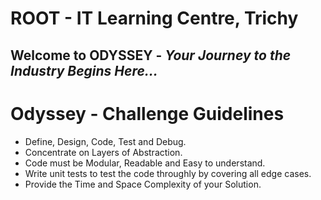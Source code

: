 # ROOT - IT Learning Centre, Trichy
## Welcome to ODYSSEY - _Your Journey to the Industry Begins Here..._

# Odyssey - Challenge Guidelines

 * Define, Design, Code, Test and Debug.
 * Concentrate on Layers of Abstraction.
 * Code must be Modular, Readable and Easy to understand.
 * Write unit tests to test the code throughly by covering all edge cases.
 * Provide the Time and Space Complexity of your Solution.